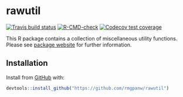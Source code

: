 
<!-- README.md is generated from README.Rmd. Please edit that file -->

# rawutil

<!-- badges: start -->

[![Travis build
status](https://travis-ci.com/rmgpanw/rawutil.svg?branch=main)](https://travis-ci.com/rmgpanw/rawutil)
[![R-CMD-check](https://github.com/rmgpanw/rawutil/workflows/R-CMD-check/badge.svg)](https://github.com/rmgpanw/rawutil/actions)
[![Codecov test
coverage](https://codecov.io/gh/rmgpanw/rawutil/branch/main/graph/badge.svg)](https://codecov.io/gh/rmgpanw/rawutil?branch=main)
<!-- badges: end -->

This R package contains a collection of miscellaneous utility functions.
Please see [package website](https://rmgpanw.github.io/rawutil/) for
further information.

## Installation

Install from [GitHub](https://github.com/rmgpanw/rawutil) with:

``` r
devtools::install_github("https://github.com/rmgpanw/rawutil")
```
